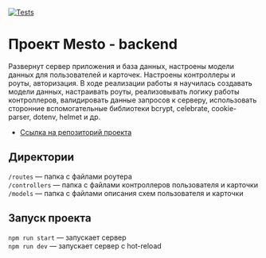 [![Tests](../../actions/workflows/tests-14-sprint.yml/badge.svg)](../../actions/workflows/tests-14-sprint.yml)
# Проект Mesto - backend
Развернут сервер приложения и база данных, настроены модели данных для пользователей и карточек. Настроены контроллеры и роуты, авторизация.
В ходе реализации работы я научилась создавать модели данных, настраивать роуты, реализовывать логику работы контроллеров, валидировать данные запросов к серверу, использовать сторонние вспомогательные библиотеки bcrypt, celebrate, cookie-parser, dotenv, helmet и др.

* [Ссылка на репозиторий проекта](https://github.com/Iartseva/express-mesto-gha)

## Директории

`/routes` — папка с файлами роутера  
`/controllers` — папка с файлами контроллеров пользователя и карточки   
`/models` — папка с файлами описания схем пользователя и карточки  

## Запуск проекта

`npm run start` — запускает сервер   
`npm run dev` — запускает сервер с hot-reload
